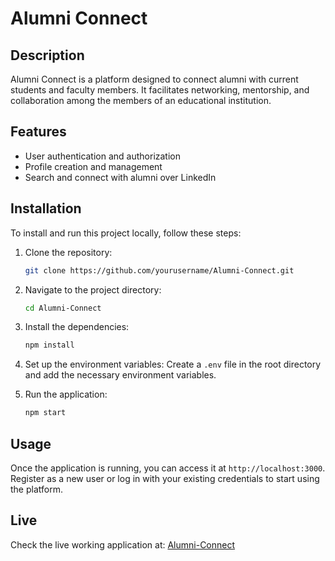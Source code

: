 # Alumni Connect

## Description
Alumni Connect is a platform designed to connect alumni with current students and faculty members. It facilitates networking, mentorship, and collaboration among the members of an educational institution.

## Features
- User authentication and authorization
- Profile creation and management
- Search and connect with alumni over LinkedIn

## Installation
To install and run this project locally, follow these steps:

1. Clone the repository:
    ```bash
    git clone https://github.com/yourusername/Alumni-Connect.git
    ```

2. Navigate to the project directory:
    ```bash
    cd Alumni-Connect
    ```

3. Install the dependencies:
    ```bash
    npm install
    ```

4. Set up the environment variables:
    Create a `.env` file in the root directory and add the necessary environment variables.

5. Run the application:
    ```bash
    npm start
    ```

## Usage
Once the application is running, you can access it at `http://localhost:3000`. Register as a new user or log in with your existing credentials to start using the platform.

## Live
Check the live working application at: [Alumni-Connect]((https://alumniconnectnyharsh.netlify.app/))
